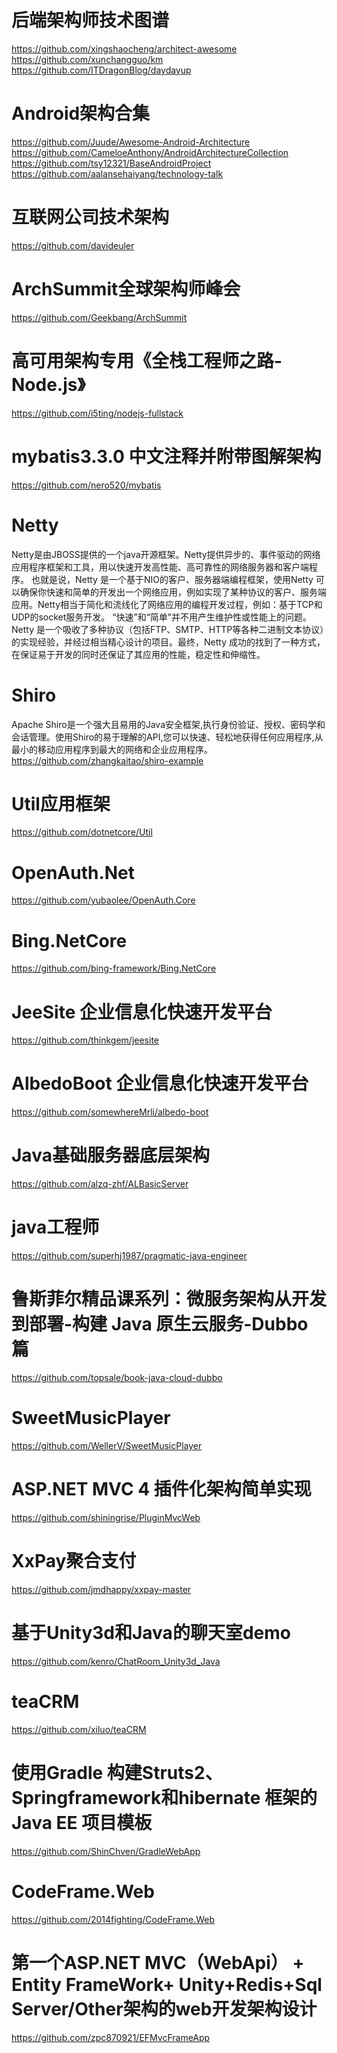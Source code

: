 # 后端架构师技术图谱

https://github.com/xingshaocheng/architect-awesome
https://github.com/xunchangguo/km
https://github.com/ITDragonBlog/daydayup

# Android架构合集

https://github.com/Juude/Awesome-Android-Architecture
https://github.com/CameloeAnthony/AndroidArchitectureCollection
https://github.com/tsy12321/BaseAndroidProject
https://github.com/aalansehaiyang/technology-talk

# 互联网公司技术架构

https://github.com/davideuler

# ArchSummit全球架构师峰会

https://github.com/Geekbang/ArchSummit

# 高可用架构专用《全栈工程师之路-Node.js》

https://github.com/i5ting/nodejs-fullstack

# mybatis3.3.0 中文注释并附带图解架构

https://github.com/nero520/mybatis

# Netty

Netty是由JBOSS提供的一个java开源框架。Netty提供异步的、事件驱动的网络应用程序框架和工具，用以快速开发高性能、高可靠性的网络服务器和客户端程序。
也就是说，Netty 是一个基于NIO的客户、服务器端编程框架，使用Netty 可以确保你快速和简单的开发出一个网络应用，例如实现了某种协议的客户、服务端应用。Netty相当于简化和流线化了网络应用的编程开发过程，例如：基于TCP和UDP的socket服务开发。
“快速”和“简单”并不用产生维护性或性能上的问题。Netty 是一个吸收了多种协议（包括FTP、SMTP、HTTP等各种二进制文本协议）的实现经验，并经过相当精心设计的项目。最终，Netty 成功的找到了一种方式，在保证易于开发的同时还保证了其应用的性能，稳定性和伸缩性。

# Shiro

Apache Shiro是一个强大且易用的Java安全框架,执行身份验证、授权、密码学和会话管理。使用Shiro的易于理解的API,您可以快速、轻松地获得任何应用程序,从最小的移动应用程序到最大的网络和企业应用程序。
https://github.com/zhangkaitao/shiro-example

# Util应用框架

https://github.com/dotnetcore/Util

# OpenAuth.Net

https://github.com/yubaolee/OpenAuth.Core

# Bing.NetCore

https://github.com/bing-framework/Bing.NetCore

# JeeSite 企业信息化快速开发平台

https://github.com/thinkgem/jeesite

# AlbedoBoot 企业信息化快速开发平台

https://github.com/somewhereMrli/albedo-boot

# Java基础服务器底层架构

https://github.com/alzq-zhf/ALBasicServer

# java工程师

https://github.com/superhj1987/pragmatic-java-engineer

# 鲁斯菲尔精品课系列：微服务架构从开发到部署-构建 Java 原生云服务-Dubbo 篇

https://github.com/topsale/book-java-cloud-dubbo

# SweetMusicPlayer

https://github.com/WellerV/SweetMusicPlayer

# ASP.NET MVC 4 插件化架构简单实现

https://github.com/shiningrise/PluginMvcWeb

# XxPay聚合支付

https://github.com/jmdhappy/xxpay-master

# 基于Unity3d和Java的聊天室demo

https://github.com/kenro/ChatRoom_Unity3d_Java

# teaCRM

https://github.com/xiluo/teaCRM

# 使用Gradle 构建Struts2、Springframework和hibernate 框架的Java EE 项目模板

https://github.com/ShinChven/GradleWebApp

# CodeFrame.Web

https://github.com/2014fighting/CodeFrame.Web

# 第一个ASP.NET MVC（WebApi） + Entity FrameWork+ Unity+Redis+Sql Server/Other架构的web开发架构设计

https://github.com/zpc870921/EFMvcFrameApp